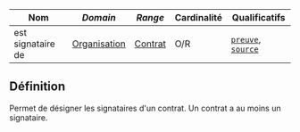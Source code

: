 | **Nom**           | ***Domain***                                            | ***Range***                             | **Cardinalité** | **Qualificatifs**                            |
| ----------------- | ------------------------------------------------------- | --------------------------------------- | --------------- | -------------------------------------------- |
| est signataire de | [Organisation](../Classes/Organisation/Organisation.md) | [Contrat](../Classes/Preuve/Contrat.md) | O/R             | [`preuve`](preuve.md), [`source`](source.md) |

## Définition

Permet de désigner les signataires d'un contrat. Un contrat a au moins un signataire.
